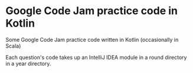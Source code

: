 # Google Code Jam practice code in Kotlin
Some Google Code Jam practice code written in Kotlin (occasionally in Scala)

Each question's code takes up an IntelliJ IDEA module in a round directory in a year directory.